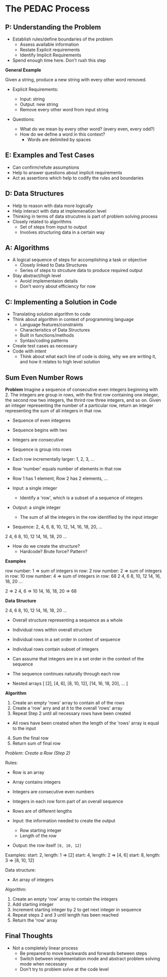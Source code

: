 # The PEDAC Process

## P: Understanding the Problem

- Establish rules/define boundaries of the problem
  - Assess available information 
  - Restate Explicit requirements
  - Identify Implicit Requirements
- Spend enough time here. Don't rush this step

**General Example**

Given a string, produce a new string with every other word removed.

- Explicit Requirements:
  - Input: string
  - Output: new string
  - Remove every other word from input string

- Questions:
  - What do we mean by every other word? (every even, every odd?)
  - How do we define a word in this context?
    - Words are delimited by spaces

## E: Examples and Test Cases

- Can confirm/refute assumptions
- Help to answer questions about implicit requirements
- Act as assertions which help to codify the rules and boundaries

## D: Data Structures

- Help to reason with data more logically
- Help interact with data at implemenation level
- Thinking in terms of data strucutres is part of problem solving process
- Closely related to algorithms
  - Set of steps from input to output
  - Involves structuring data in a certain way

## A: Algorithms

- A logical sequence of steps for accomplishing a task or objective
  - Closely linked to Data Structures
  - Series of steps to strcuture data to produce required output
- Stay abstract/high level
  - Avoid implementaion details
  - Don't worry about efficiency for now

## C: Implementing a Solution in Code

- Translating solution algorithm to code
- Think about algorithm in context of programming language
  - Language features/constraints
  - Characteristics of Data Structures
  - Built in functions/methods
  - Syntax/coding patterns
- Create test cases as necessary
- Code with intent
  - Think about what each line of code is doing, why we are writing it, and
    how it relates to high level solution


## Sum Even Number Rows 

**Problem**
Imagine a sequence of consecutive even integers beginning with 2. The integers are group in
rows, with the first row containing one integer, the second row two integers, the thrird row three
integers, and so on. Given an integer representing the number of a particular row, return an
integer representing the sum of all integers in that row.

- Sequence of even integeres
- Sequence begins with two
- Integers are consecutive
- Sequence is group into rows
- Each row incrementally larger: 1, 2, 3, ...
- Row 'number' equals number of elements in that row
 - Row 1 has 1 element, Row 2 has 2 elements, ...

- Input: a single integer
  - Identify a 'row', which is a subset of a sequence of integers
- Output: a single integer
  - The sum of all the integers in the row identified by the input integer

- Sequence:
2, 4, 6, 8, 10, 12, 14, 16, 18, 20, ...

2
4, 6
8, 10, 12
14, 16, 18, 20
...

- How do we create the structure?
  - Hardcode? Brute force? Pattern?

**Examples**

row number: 1 => sum of integers in row: 2
row number: 2 => sum of integers in row: 10
row number: 4 => sum of integers in row: 68
2
4, 6
8, 10, 12
14, 16, 18, 20
...

2               => 2
4, 6            => 10
14, 16, 18, 20  => 68

**Data Structure**

2
4, 6
8, 10, 12
14, 16, 18, 20
...


- Overall structure representing a sequence as a whole
- Individual rows within overall structure
- Individual rows in a set order in context of sequence
- Individual rows contain subset of integers
- Can assume that integers are in a set order in the context of the sequence
 - The sequence continues naturally through each row

- Nested arrays
[
  [2],
  [4, 6],
  [8, 10, 12],
  [14, 16, 18, 20],
  ...
]

**Algorithm**

1. Create an empty 'rows' array to contain all of the rows
2. Create a 'row' arry and at it to the overall 'rows' array
3. Repeat Step 2 until all necessary rows have been created
 - All rows have been created when the length of the 'rows' array is equal to the input
4. Sum the final row
5. Return sum of final row

*Problem: Create a Row (Step 2)*

Rules:
- Row is an array
- Array contains integers
- Integers are consecutive even numbers
- Integers in each row form part of an overall sequence
- Rows are of different lengths

- Input: the information needed to create the output
  - Row starting integer
  - Length of the row
- Output: the row itself `[8, 10, 12]`

Examples:
start: 2, length: 1 => [2]
start: 4, length: 2 => [4, 6]
start: 8, length: 3 => [8, 10, 12]

Data structure:
- An array of integers

Algorithm:
1. Create an empty 'row' array to contain the integers
2. Add starting integer 
3. Increment starting integer by 2 to get next integer in sequence
4. Repeat steps 2 and 3 until length has been reached
5. Return the 'row' array

## Final Thoughts

- Not a completely linear process
  - Be prepared to move backwards and forwards between steps
  - Switch between implementation mode and abstract problem solving mode when necessary
  - Don't try to problem solve at the code level
